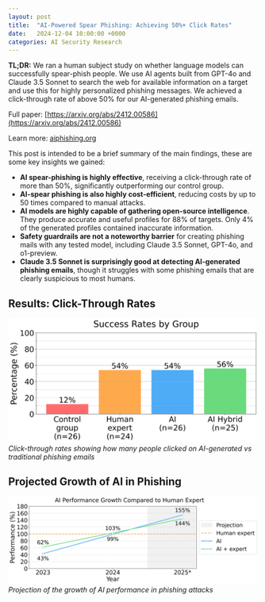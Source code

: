 ```yaml
---
layout: post
title:  "AI-Powered Spear Phishing: Achieving 50%+ Click Rates"
date:   2024-12-04 10:00:00 +0000
categories: AI Security Research
---
```


**TL;DR:** We ran a human subject study on whether language models can successfully spear-phish people. We use AI agents built from GPT-4o and Claude 3.5 Sonnet to search the web for available information on a target and use this for highly personalized phishing messages. We achieved a click-through rate of above 50% for our AI-generated phishing emails.

Full paper: [https://arxiv.org/abs/2412.00586](https://arxiv.org/abs/2412.00586)

Learn more: [aiphishing.org](https://aiphishing.org)

This post is intended to be a brief summary of the main findings, these are some key insights we gained:

- **AI spear-phishing is highly effective**, receiving a click-through rate of more than 50%, significantly outperforming our control group.
- **AI-spear phishing is also highly cost-efficient**, reducing costs by up to 50 times compared to manual attacks.
- **AI models are highly capable of gathering open-source intelligence**. They produce accurate and useful profiles for 88% of targets. Only 4% of the generated profiles contained inaccurate information.
- **Safety guardrails are not a noteworthy barrier** for creating phishing mails with any tested model, including Claude 3.5 Sonnet, GPT-4o, and o1-preview.
- **Claude 3.5 Sonnet is surprisingly good at detecting AI-generated phishing emails**, though it struggles with some phishing emails that are clearly suspicious to most humans.

## Results: Click-Through Rates

![Phishing Click Results](/assets/results_phishing_clicks.png)
*Click-through rates showing how many people clicked on AI-generated vs traditional phishing emails*

## Projected Growth of AI in Phishing

![AI Phishing Growth Projection](/assets/phishing_ai_growth.png)
*Projection of the growth of AI performance in phishing attacks*